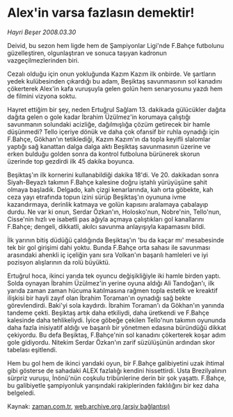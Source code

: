 # Alex'in varsa fazlasın demektir!

*Hayri Beşer 2008.03.30*

<tr><td class="metin" colspan="2" style="padding-top: 20px; padding-left: 5px; padding-right: 10px;">Deivid, bu sezon hem ligde hem de Şampiyonlar Ligi'nde F.Bahçe futbolunu güzelleştiren, olgunlaştıran ve sonuca taşıyan kadronun vazgeçilmezlerinden biri.</td></tr><tr><td class="metin" colspan="2" style="padding-top: 20px; padding-left: 5px; padding-right: 10px;"><p>Cezalı olduğu için onun yokluğunda Kazım Kazım ilk onbirde. Ve şartların yedek kulübesinden çıkardığı bu adam, Beşiktaş savunmasının sol kanadını çökerterek Alex'in kafa vuruşuyla gelen golün hem senaryosunu yazdı hem de filmini vizyona soktu.
<p>Hayret ettiğim bir şey, neden Ertuğrul Sağlam 13. dakikada gülücükler dağıta dağıta gelen o gole kadar İbrahim Üzülmez'in korumaya çalıştığı savunmanın solundaki acizliğe, dağılmışlığa çözüm getirecek bir hamle düşünmedi? Tello içeriye dönük ve daha çok ofansif bir ruhla oynadığı için F.Bahçe, Gökhan'ın tetiklediği, Kazım Kazım'ın da topla keyifli slalomlar yaptığı sağ kanattan dalga dalga aktı Beşiktaş savunmasının üzerine ve erken bulduğu golden sonra da kontrol futboluna bürünerek skorun üzerinde top gezdirdi ilk 45 dakika boyunca.
<p>Beşiktaş'ın ilk kornerini kullanabildiği dakika 18'di. Ve 20. dakikadan sonra Siyah-Beyazlı takımın F.Bahçe kalesine doğru iştahlı yürüyüşüne şahit olmaya başladık. Delgado, kah çizgi kenarlarında, kah orta göbekte, kah ceza yayı etrafında topun izini sürüp Beşiktaş'ın oyununa ivme kazandırmaya, derinlik katmaya ve golün kapısını aralamaya çabalayıp durdu. Ne var ki onun, Serdar Özkan'ın, Holosko'nun, Nobre'nin, Tello'nun, Cisse'nin hızlı ve isabetli pas ağıyla açmaya çalıştıkları gol kanallarını F.Bahçe; dengeli, dikkatli, akılcı savunma anlayışıyla kapamasını bildi. 
<p>İlk yarının bitiş düdüğü çaldığında Beşiktaş'ın 'bu da kaçar mı' mesabesinde tek bir gol girişimi dahi yoktu. Bunda F.Bahçe orta sahası ile savunması arasındaki ahenkli iç içeliğin yanı sıra Volkan'ın başarılı hamleleri ve iyi pozisyon alışlarının da rolü büyüktü.
<p>Ertuğrul hoca, ikinci yarıda tek oyuncu değişikliğiyle iki hamle birden yaptı. Solda oynayan İbrahim Üzülmez'in yerine oyuna aldığı Ali Tandoğan'ı, ilk yarıda zaman zaman hücuma katılmasına rağmen topla estetik ve kreaktif ilişkisi bir hayli zayıf olan İbrahim Toraman'ın oynadığı sağ bekte görevlendirdi. Baki'yi sola kaydırdı. İbrahim Toraman'ı da Gökhan'ın yanında tandeme çekti. Beşiktaş artık daha etkiliydi, daha üretkendi ve F.Bahçe kalesinde daha tehlikeliydi. İyice göbeğe çekilen Tello'nun takımın oyununda daha fazla inisiyatif aldığı ve başarılı bir yönetmen edasına büründüğü dikkat çekiyordu. Bu defa Beşiktaş, F.Bahçe'nin sol kanadını çökerterek koşar adım gole gidiyordu. Nitekim Serdar Özkan'ın zarif süzülüşünün ardından skor tabelası eşitlendi. 
<p>Hem bu gol hem de ikinci yarıdaki oyun, bir F.Bahçe galibiyetini uzak ihtimal gibi gösterse de sahadaki ALEX fazlalığı kendini hissettirdi. Usta Brezilyalının sürpriz vuruşu, İnönü'nün coşkulu tribünlerine derin bir şok yaşattı. F.Bahçe, bu galibiyetle şampiyonluk yarışındaki rakiplerinden faklılığını bir kez daha belgeledi.<br/></p></p></p></p></p></p></td></tr>

Kaynak: [zaman.com.tr](http://zaman.com.tr/yazar.do?yazino=670903), [web.archive.org (arşiv bağlantısı)](http://web.archive.org/web/20080423235241/http://www.zaman.com.tr:80/yazar.do?yazino=670903)

